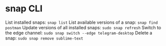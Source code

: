 # snap CLI

List installed snaps: `snap list`
List available versions of a snap: `snap find postman`
Update versions of all installed snaps: `sudo snap refresh`
Switch to the edge channel: `sudo snap switch --edge telegram-desktop`
Delete a snap: `sudo snap remove sublime-text`
